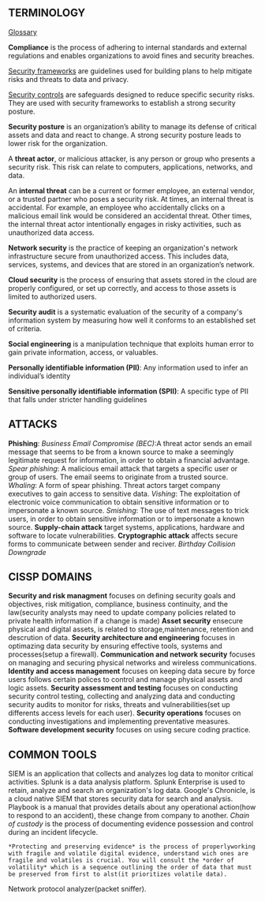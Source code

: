 ## TERMINOLOGY

[Glossary](https://csrc.nist.gov/glossary)

**Compliance** is the process of adhering to internal standards and external regulations and enables organizations to avoid fines and security breaches.

[Security frameworks](Security_frameworks.md) are guidelines used for building plans to help mitigate risks and threats to data and privacy.

[Security controls](Security_controls.md) are safeguards designed to reduce specific security risks. They are used with security frameworks to establish a strong security posture.

**Security posture** is an organization’s ability to manage its defense of critical assets and data and react to change. A strong security posture leads to lower risk for the organization.

A **threat actor**, or malicious attacker, is any person or group who presents a security risk. This risk can relate to computers, applications, networks, and data.

An **internal threat** can be a current or former employee, an external vendor, or a trusted partner who poses a security risk. At times, an internal threat is accidental. For example, an employee who accidentally clicks on a malicious email link would be considered an accidental threat. Other times, the internal threat actor intentionally engages in risky activities, such as unauthorized data access.

**Network security** is the practice of keeping an organization's network infrastructure secure from unauthorized access. This includes data, services, systems, and devices that are stored in an organization’s network.

**Cloud security** is the process of ensuring that assets stored in the cloud are properly configured, or set up correctly, and access to those assets is limited to authorized users.

**Security audit** is a systematic evaluation of the security of a company's information system by measuring how well it conforms to an established set of criteria. 

**Social engineering** is a manipulation technique that exploits human error to gain private information, access, or valuables.

**Personally identifiable information (PII)**: Any information used to infer an individual’s identity

**Sensitive personally identifiable information (SPII)**: A specific type of PII that falls under stricter handling guidelines

## ATTACKS

**Phishing**:
    *Business Email Compromise (BEC)*:A threat actor sends an email message that seems to be from a known source to make a seemingly legitimate request for information, in order to obtain a financial advantage.
    *Spear phishing*: A malicious email attack that targets a specific user or group of users. The email seems to originate from a trusted source.
    *Whaling*: A form of spear phishing. Threat actors target company executives to gain access to sensitive data.
    *Vishing*: The exploitation of electronic voice communication to obtain sensitive information or to impersonate a known source.
    *Smishing*: The use of text messages to trick users, in order to obtain sensitive information or to impersonate a known source.
**Supply-chain attack** target systems, applications, hardware and software to locate vulnerabilities.
**Cryptographic attack** affects secure forms to communicate between sender and reciver.
    *Birthday*
    *Collision*
    *Downgrade*


## CISSP DOMAINS

**Security and risk managment** focuses on defining security goals and objectives, risk mitigation, compliance, business continuity, and the law(security analysts may need to update company policies related to private health information if a change is made)
**Asset security** ensecure physical and digital assets, is related to storage,maintenance, retention and descrution of data.
**Security architecture and engineering** focuses in optimazing data security by ensuring effective tools, systems and processes(setup a firewall).
**Communication and network security** focuses on managing and securing physical networks and wireless communications.
**Identity and access management** focuses on keeping data secure by force users follows certain polices to control and manage physical assets and logic assets.
**Security assessment and testing** focuses on conducting security control testing, collecting and analyzing data and conducting security audits to monitor for risks, threats and vulnerabilities(set up differents access levels for each user). 
**Security operations**  focuses on conducting investigations and implementing preventative measures.
**Software development security** focuses on using secure coding practice.

## COMMON TOOLS

SIEM is an application that collects and analyzes log data to monitor critical activities.
Splunk is a data analysis platform. Splunk Enterprise is used to retain, analyze and search an organization's log data.
Google's Chronicle, is a cloud native SIEM that stores security data for search and analysis.
Playbook is a manual that provides details about any operational action(how to respond to an accident), these change from company to another.
    *Chain of custody* is the process of documenting evidence possession and control during an incident lifecycle.

    *Protecting and preserving evidence* is the process of properlyworking with fragile and volatile digital evidence, understand wich ones are fragile and volatiles is crucial. You will consult the *order of volatility* which is a sequence outlining the order of data that must be preserved from first to alst(it prioritizes volatile data). 
Network protocol analyzer(packet sniffer).